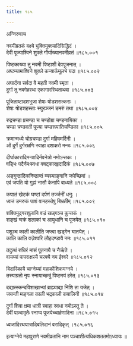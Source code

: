 ```yaml
---
title: १८५

---
```

अग्निरुवाच  
  
नवमीव्रतकं वक्ष्ये भुक्तिमुक्त्यादिसिद्धिदं ।  
देवी पूज्याश्विने शुक्ले गौर्याख्यानवमीव्रतं ॥१८५.००१  
  
पिष्टकाख्या तु नवमी पिष्टाशी देवपूजनात् ।  
अष्टम्यामाश्विने शुक्ले कन्यार्कमूलभे यदा ॥१८५.००२  
  
अघार्दना सर्वदा वै महती नवमी स्मृता ।  
दुर्गा तु नवगेहस्था एकागारस्थिताथवा ॥१८५.००३  
  
पूजिताष्टादशभुजा शेषाः षोडशसत्कराः ।  
शेषाः षोडशहस्ताः स्युरञ्जनं डमरुं तथा ॥१८५.००४  
  
रुद्रचण्डा प्रचण्डा च चण्डोग्रा चण्डनायिका ।  
चण्डा चण्डवती पूज्या चण्डरूपातिचण्डिका ॥१८५.००५  
  
क्रमान्मध्ये चोग्रचण्डा दुर्गा महिषमर्दिनी ।  
ओं दुर्गे दुर्गरक्षणि स्वाहा दशाक्षरो मन्त्रः ॥१८५.००६  
  
दीर्घाकारादिमन्त्रादिर्नवनेत्रो नमोऽन्तकः ।  
षड्भिः पदैर्नमःस्वधा वषट्कारहृदादिकं ॥१८५.००७  
  
अङ्गुष्ठादिकनिष्ठान्तं न्यस्याङ्गानि जपेच्छिवां ।  
एवं जपति यो गुह्यं नासौ केनापि बाध्यते ॥१८५.००८  
  
कपालं खेटकं घण्टां दर्पणं तर्ज्जनीं धनुः ।  
ध्वजं डमरुकं पाशं वामहस्तेषु बिभ्रतीम् ॥१८५.००९  
  
शक्तिमुद्गरशूलानि वज्रं खड्गञ्च कुन्तकं ।  
शङ्खं चक्रं शलाकां च आयुधानि च पूजयेत् ॥१८५.०१०  
  
पशुञ्च काली कालीति जप्त्वा खड्गेन घातयेत् ।  
कालि कालि वज्रेश्वरि लौहदण्डायै नमः ॥१८५.०११  
  
तदुत्थं रुधिरं मांसं पूतनायै च नैर्ऋते ।  
वायव्यां पापराक्षस्यै चरक्यै नम ईश्वरे ॥१८५.०१२  
  
विदारिकायै चाग्नेय्यां महाकौशिकमग्नये ।  
तस्याग्रतो नृपः स्नायाच्छत्रुं पिष्टमयं हरेत् ॥१८५.०१३  
  
दद्यात्स्कन्दविशाखाभ्यां ब्राह्म्याद्या निशि ता यजेत् ।  
जयन्ती मङ्गला काली भद्रकाली कपालिनी ॥१८५.०१४  
  
दुर्गा शिवा क्षमा धात्री स्वाहा स्वधा नमोऽस्तु ते ।  
देवीं पञ्चामृतैः स्नाप्य पूजयेच्चार्हणादिना ॥१८५.०१५  
  
ध्वजादिरथयात्रादिबलिदानं वरादिकृत् ।१८५.०१६  
  
इत्याग्नेये महापुराणे नवमीव्रतानि नाम पञ्चाशीत्यधिकशततमोऽध्यायः ॥  
 